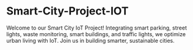 # Smart-City-Project-IOT
 Welcome to our Smart City IoT Project! Integrating smart parking, street lights, waste monitoring, smart buildings, and traffic lights, we optimize urban living with IoT. Join us in building smarter, sustainable cities.
